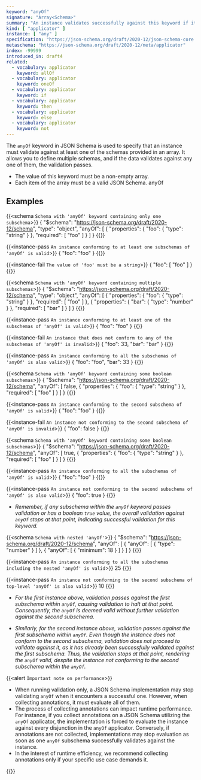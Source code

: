 ```yaml
---
keyword: "anyOf"
signature: "Array<Schema>"
summary: "An instance validates successfully against this keyword if it validates successfully against at least one schema defined by this keyword's value."
kind: [ "applicator" ]
instance: [ "any" ]
specification: "https://json-schema.org/draft/2020-12/json-schema-core.html#section-10.2.1.2"
metaschema: "https://json-schema.org/draft/2020-12/meta/applicator"
index: -99999
introduced_in: draft4
related:
  - vocabulary: applicator
    keyword: allOf
  - vocabulary: applicator
    keyword: oneOf
  - vocabulary: applicator
    keyword: if
  - vocabulary: applicator
    keyword: then
  - vocabulary: applicator
    keyword: else
  - vocabulary: applicator
    keyword: not
---
```


The `anyOf` keyword in JSON Schema is used to specify that an instance must validate against at least one of the schemas provided in an array. It allows you to define multiple schemas, and if the data validates against any one of them, the validation passes.

* The value of this keyword must be a non-empty array.
* Each item of the array must be a valid JSON Schema.
anyOf
## Examples

{{<schema `Schema with 'anyOf' keyword containing only one subschema`>}}
{
  "$schema": "https://json-schema.org/draft/2020-12/schema",
  "type": "object",
  "anyOf": [
    {
      "properties": {
        "foo": { "type": "string" }
      },
      "required": [ "foo" ]
    }
  ]
}
{{</schema>}}

{{<instance-pass `An instance conforming to at least one subschemas of 'anyOf' is valid`>}}
{ "foo": "foo" }
{{</instance-pass>}}

{{<instance-fail `The value of 'foo' must be a string`>}}
{ "foo": [ "foo" ] }
{{</instance-fail>}}

{{<schema `Schema with 'anyOf' keyword containing multiple subschemas`>}}
{
  "$schema": "https://json-schema.org/draft/2020-12/schema",
  "type": "object",
  "anyOf": [
    {
      "properties": {
        "foo": { "type": "string" }
      },
      "required": [ "foo" ]
    },
    {
      "properties": {
        "bar": { "type": "number" }
      },
      "required": [ "bar" ]
    }
  ]
}
{{</schema>}}

{{<instance-pass `An instance conforming to at least one of the subschemas of 'anyOf' is valid`>}}
{ "foo": "foo" }
{{</instance-pass>}}

{{<instance-fail `An instance that does not conform to any of the subschemas of 'anyOf' is invalid`>}}
{ "foo": 33, "bar": "bar" }
{{</instance-fail>}}

{{<instance-pass `An instance conforming to all the subschemas of 'anyOf' is also valid`>}}
{ "foo": "foo", "bar": 33 }
{{</instance-pass>}}

{{<schema `Schema with 'anyOf' keyword containing some boolean subschemas`>}}
{
  "$schema": "https://json-schema.org/draft/2020-12/schema",
  "anyOf": [
    false,
    {
      "properties": {
        "foo": { "type": "string" }
      },
      "required": [ "foo" ]
    }
  ]
}
{{</schema>}}

{{<instance-pass `An instance conforming to the second subschema of 'anyOf' is valid`>}}
{ "foo": "foo" }
{{</instance-pass>}}

{{<instance-fail `An instance not conforming to the second subschema of 'anyOf' is invalid`>}}
{ "foo": false }
{{</instance-fail>}}

{{<schema `Schema with 'anyOf' keyword containing some boolean subschemas`>}}
{
  "$schema": "https://json-schema.org/draft/2020-12/schema",
  "anyOf": [
    true,
    {
      "properties": {
        "foo": { "type": "string" }
      },
      "required": [ "foo" ]
    }
  ]
}
{{</schema>}}

{{<instance-pass `An instance conforming to all the subschemas of 'anyOf' is valid`>}}
{ "foo": "foo" }
{{</instance-pass>}}

{{<instance-pass `An instance not conforming to the second subschema of 'anyOf' is also valid`>}}
{ "foo": true }
{{</instance-pass>}}
* _Remember, if any subschema within the `anyOf` keyword passes validation or has a boolean `true` value, the overall validation against `anyOf` stops at that point, indicating successful validation for this keyword._

{{<schema `Schema with nested 'anyOf'`>}}
{
  "$schema": "https://json-schema.org/draft/2020-12/schema",
  "anyOf": [
    {
      "anyOf": [
        { "type": "number" }
      ]
    },
    {
      "anyOf": [
        { "minimum": 18 }
      ]
    }
  ]
}
{{</schema>}}

{{<instance-pass `An instance conforming to all the subschemas including the nested 'anyOf' is valid`>}}
25
{{</instance-pass>}}

{{<instance-pass `An instance not conforming to the second subschema of top-level 'anyOf' is also valid`>}}
10
{{</instance-pass>}}
* _For the first instance above, validation passes against the first subschema within `anyOf`, causing validation to halt at that point. Consequently, the `anyOf` is deemed valid without further validation against the second subschema._

* _Similarly, for the second instance above, validation passes against the first subschema within `anyOf`. Even though the instance does not conform to the second subschema, validation does not proceed to validate against it, as it has already been successfully validated against the first subschema. Thus, the validation stops at that point, rendering the `anyOf` valid, despite the instance not conforming to the second subschema within the `anyOf`._

{{<alert `Important note on performance`>}}
* When running validation only, a JSON Schema implementation may stop validating `anyOf` when it encounters a successful one. However, when collecting annotations, it must evaluate all of them.
* The process of collecting annotations can impact runtime performance. For instance, if you collect annotations on a JSON Schema utilizing the `anyOf` applicator, the implementation is forced to evaluate the instance against every disjunction in the `anyOf` applicator. Conversely, if annotations are not collected, implementations may stop evaluation as soon as one `anyOf` subschema successfully validates against the instance.
* In the interest of runtime efficiency, we recommend collecting annotations only if your specific use case demands it.

{{</alert>}}